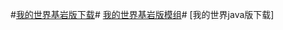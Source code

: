 #[我的世界基岩版下载](https://github.com/xiaoniangaoh/minecraft/releases)#
[我的世界基岩版模组](https://github.com/xiaoniangaoh/minecraft-Bedrock-addons/releases)#
[我的世界java版下载]
